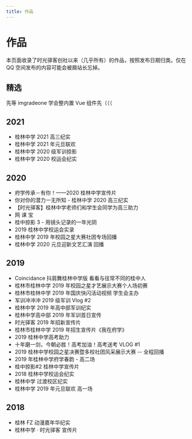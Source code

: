 ```yaml
---
title: 作品
---
```


# 作品

本页面收录了时光驿客创社以来（几乎所有）的作品，按照发布日期归类。仅在 QQ 空间发布的内容可能会被屑站长忘掉。

## 精选

先等 imgradeone 学会整内置 Vue 组件先（（（

## 2021
- 桂林中学 2021 高三纪实
- 桂林中学 2021 年元旦联欢
- 桂林中学 2020 级军训掠影
- 桂林中学 2020 校运会纪实

## 2020
- 府学传承－有你！——2020 桂林中学宣传片
- 你对你的潜力一无所知 - 桂林中学 2020 高三纪实
- 【时光驿客】桂林中学老师们和学生会同学为高三助力
- 网 课 宝
- 桂中掠影 3 - 用镜头记录的一年光阴
- 2019 桂林中学校运会实录
- 桂林中学 2019 年校园之星大赛社团专场回播
- 桂林中学 2020 元旦迎新文艺汇演 回播

## 2019
- Coincidance 抖肩舞桂林中学版 看看与往常不同的桂中人
- 桂林市桂林中学 2019 年校园之星才艺展示大赛个人场初赛
- 桂林市桂林中学 2019 年国庆快闪活动视频 学生会主办
- 军训冲冲冲 2019 级军训 Vlog #2
- 桂林中学 2019 年高中部军训纪实
- 桂林中学高中部 2019 年军训首日宣传
- 时光驿客 2019 年招新宣传片
- 桂林市桂林中学 2019 年招生宣传片《我在府学》
- 2019 桂林中学高考助力
- 十年磨一剑，今朝必胜！高考加油！高考送考 VLOG #1
- 2019 桂林中学校园之星决赛暨多校社团风采展示大赛 -- 全程回播
- 2019 年桂林中学府学春韵 - 高二场
- 桂中掠影#2 桂林中学宣传片
- 2018 桂林中学校运会纪实
- 桂林中学 过渡校区纪实
- 桂林中学 2019 年元旦联欢 高一场

## 2018
- 桂林 FZ 动漫嘉年华纪实
- 桂林中学 · 时光驿客 宣传片